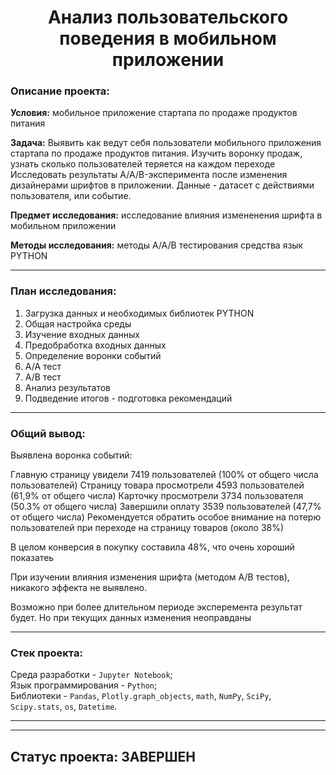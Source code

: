 <h1 align="center"> Анализ пользовательского поведения в мобильном приложении </h1>

<h3>Описание проекта:</h3> 

**Условия:** мобильное приложение стартапа по продаже продуктов питания

**Задача:**
Выявить как ведут себя пользователи мобильного приложения стартапа по продаже продуктов питания.
Изучить воронку продаж, узнать сколько пользователей теряется на каждом переходе
Исследовать результаты A/A/B-эксперимента после изменения дизайнерами шрифтов в приложении.
Данные - датасет с действиями пользователя, или событие.

**Предмет исследования:** исследование влияния измененения шрифта в мобильном приложении

**Методы исследования:**
методы А/А/В тестирования
средства язык PYTHON
***
### План исследования:
  1. Загрузка данных и необходимых библиотек PYTHON
  2.   Общая настройка среды
  2. Изучение входных данных
  3. Предобработка входных данных
  5. Определение воронки событий
  6. А/А тест
  7. А/В тест
  8. Анализ результатов
  9. Подведение итогов - подготовка рекомендаций
***
### Общий вывод:
Выявлена воронка событий:

Главную страницу увидели 7419 пользователей (100% от общего числа пользователей)
Страницу товара просмотрели 4593 пользователей (61,9% от общего числа)
Карточку просмотрели 3734 пользователя (50.3% от общего числа)
Завершили оплату 3539 пользователей (47,7% от общего числа)
Рекомендуется обратить особое внимание на потерю пользователей при переходе на страницу товаров (около 38%)

В целом конверсия в покупку составила 48%, что очень хороший показатеь

При изучении влияния изменения шрифта (методом А/В тестов), никакого эффекта не выявлено.

Возможно при более длительном периоде эксперемента результат будет. Но при текущих данных изменения неоправданы
***
<h3>Стек проекта:</h3>

Среда разработки - `Jupyter Notebook`; <br>
Язык программирования - `Python`; <br>
Библиотеки - `Pandas`, `Plotly.graph_objects`, `math`, `NumPy`, `SciPy`, `Scipy.stats`, `os`, `Datetime`. <br>
***
***
## Статус проекта:  **ЗАВЕРШЕН** 
